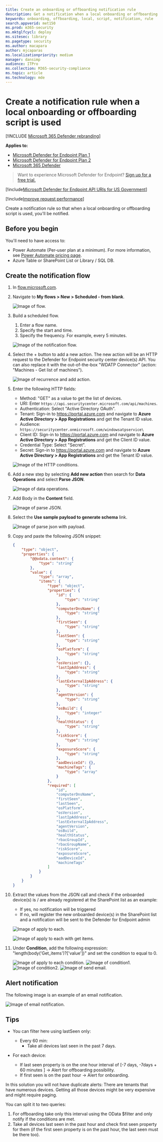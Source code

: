 ```yaml
---
title: Create an onboarding or offboarding notification rule
description: Get a notification when a local onboarding or offboarding script is used.
keywords: onboarding, offboarding, local, script, notification, rule
search.appverid: met150
ms.prod: m365-security
ms.mktglfcycl: deploy
ms.sitesec: library
ms.pagetype: security
ms.author: macapara
author: mjcaparas
ms.localizationpriority: medium
manager: dansimp
audience: ITPro
ms.collection: M365-security-compliance
ms.topic: article
ms.technology: mde
---
```


# Create a notification rule when a local onboarding or offboarding script is used

[!INCLUDE [Microsoft 365 Defender rebranding](../../includes/microsoft-defender.md)]


**Applies to:**
- [Microsoft Defender for Endpoint Plan 1](https://go.microsoft.com/fwlink/p/?linkid=2154037)
- [Microsoft Defender for Endpoint Plan 2](https://go.microsoft.com/fwlink/p/?linkid=2154037)
- [Microsoft 365 Defender](https://go.microsoft.com/fwlink/?linkid=2118804)

> Want to experience Microsoft Defender for Endpoint? [Sign up for a free trial.](https://signup.microsoft.com/create-account/signup?products=7f379fee-c4f9-4278-b0a1-e4c8c2fcdf7e&ru=https://aka.ms/MDEp2OpenTrial?ocid=docs-wdatp-exposedapis-abovefoldlink)

[!include[Microsoft Defender for Endpoint API URIs for US Government](../../includes/microsoft-defender-api-usgov.md)]

[!include[Improve request performance](../../includes/improve-request-performance.md)]


Create a notification rule so that when a local onboarding or offboarding script is used, you'll be notified.

## Before you begin

You'll need to have access to:

- Power Automate (Per-user plan at a minimum). For more information, see [Power Automate pricing page](https://flow.microsoft.com/pricing/).
- Azure Table or SharePoint List or Library / SQL DB.

## Create the notification flow

1. In [flow.microsoft.com](https://flow.microsoft.com/).

2. Navigate to **My flows > New > Scheduled - from blank**.

    ![Image of flow.](images/new-flow.png)

3. Build a scheduled flow.
   1. Enter a flow name.
   2. Specify the start and time.
   3. Specify the frequency. For example, every 5 minutes.

    ![Image of the notification flow.](images/build-flow.png)

4. Select the + button to add a new action. The new action will be an HTTP request to the Defender for Endpoint security center device(s) API. You can also replace it with the out-of-the-box "WDATP Connector" (action: "Machines - Get list of machines").

    ![Image of recurrence and add action.](images/recurrence-add.png)

5. Enter the following HTTP fields:

   - Method: "GET" as a value to get the list of devices.
   - URI: Enter `https://api.securitycenter.microsoft.com/api/machines`.
   - Authentication: Select "Active Directory OAuth".
   - Tenant: Sign-in to https://portal.azure.com and navigate to **Azure Active Directory > App Registrations** and get the Tenant ID value.
   - Audience: `https://securitycenter.onmicrosoft.com/windowsatpservice\`
   - Client ID: Sign-in to https://portal.azure.com and navigate to **Azure Active Directory > App Registrations** and  get the Client ID value.
   - Credential Type: Select "Secret".
   - Secret: Sign-in to https://portal.azure.com and navigate to **Azure Active Directory > App Registrations** and get the Tenant ID value.

    ![Image of the HTTP conditions.](images/http-conditions.png)

6. Add a new step by selecting **Add new action** then search for **Data Operations** and select
**Parse JSON**.

    ![Image of data operations.](images/data-operations.png)

7. Add Body in the **Content** field.

    ![Image of parse JSON.](images/parse-json.png)

8. Select the **Use sample payload to generate schema** link.

    ![Image of parse json with payload.](images/parse-json-schema.png)

9. Copy and paste the following JSON snippet:

    ```json
    {
        "type": "object",
        "properties": {
            "@@odata.context": {
                "type": "string"
            },
            "value": {
                "type": "array",
                "items": {
                    "type": "object",
                    "properties": {
                        "id": {
                            "type": "string"
                        },
                        "computerDnsName": {
                            "type": "string"
                        },
                        "firstSeen": {
                            "type": "string"
                        },
                        "lastSeen": {
                            "type": "string"
                        },
                        "osPlatform": {
                            "type": "string"
                        },
                        "osVersion": {},
                        "lastIpAddress": {
                            "type": "string"
                        },
                        "lastExternalIpAddress": {
                            "type": "string"
                        },
                        "agentVersion": {
                            "type": "string"
                        },
                        "osBuild": {
                            "type": "integer"
                        },
                        "healthStatus": {
                            "type": "string"
                        },
                        "riskScore": {
                            "type": "string"
                        },
                        "exposureScore": {
                            "type": "string"
                        },
                        "aadDeviceId": {},
                        "machineTags": {
                            "type": "array"
                        }
                    },
                    "required": [
                        "id",
                        "computerDnsName",
                        "firstSeen",
                        "lastSeen",
                        "osPlatform",
                        "osVersion",
                        "lastIpAddress",
                        "lastExternalIpAddress",
                        "agentVersion",
                        "osBuild",
                        "healthStatus",
                        "rbacGroupId",
                        "rbacGroupName",
                        "riskScore",
                        "exposureScore",
                        "aadDeviceId",
                        "machineTags"
                    ]
                }
            }
        }
    }

    ```

10. Extract the values from the JSON call and check if the onboarded device(s) is / are already registered at the SharePoint list as an example:

    - If yes, no notification will be triggered
    - If no, will register the new onboarded device(s) in the SharePoint list and a notification will be sent to the Defender for Endpoint admin

    ![Image of apply to each.](images/flow-apply.png)

    ![Image of apply to each  with get items.](images/apply-to-each.png)

11. Under **Condition**, add the following expression: "length(body('Get_items')?['value'])" and set the condition to equal to 0.

    ![Image of apply to each condition.](images/apply-to-each-value.png)
    ![Image of condition1.](images/conditions-2.png)
    ![Image of condition2.](images/condition3.png)
    ![Image of send email.](images/send-email.png)

## Alert notification

The following image is an example of an email notification.

![Image of email notification.](images/alert-notification.png)

## Tips

- You can filter here using lastSeen only:
  - Every 60 min:
    - Take all devices last seen in the past 7 days.

- For each device:
  - If last seen property is on the one hour interval of [-7 days, -7days + 60 minutes ] -> Alert for offboarding possibility.
  - If first seen is on the past hour -> Alert for onboarding.

In this solution you will not have duplicate alerts:
There are tenants that have numerous devices. Getting all those devices might be very expensive and might require paging.

You can split it to two queries:

1. For offboarding take only this interval using the OData $filter and only notify if the conditions are met.
2. Take all devices last seen in the past hour and check first seen property for them (if the first seen property is on the past hour, the last seen must be there too).
